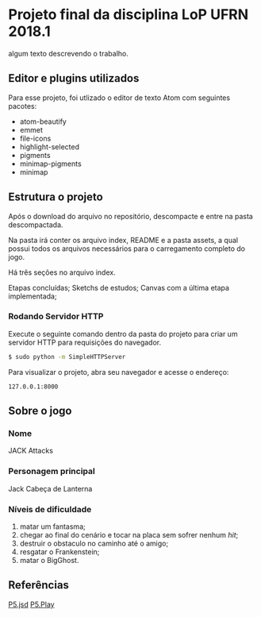 # Projeto final da disciplina LoP UFRN 2018.1

algum texto descrevendo o trabalho.

## Editor e plugins utilizados

Para esse projeto, foi utlizado o editor de texto Atom com seguintes pacotes:

-   atom-beautify
-   emmet
-   file-icons
-   highlight-selected
-   pigments
-   minimap-pigments
-   minimap

## Estrutura o projeto
Após o download do arquivo no repositório, descompacte e entre na pasta descompactada.

Na pasta irá conter os arquivo index, README e a pasta assets, a qual possui todos os arquivos necessários para o carregamento completo do jogo.

Há três seções no arquivo index.

Etapas concluídas;
Sketchs de estudos;
Canvas com a última etapa implementada;

### Rodando Servidor HTTP

Execute o seguinte comando dentro da pasta do projeto para criar um servidor HTTP para requisições do navegador.

```sh
$ sudo python -m SimpleHTTPServer
```

Para visualizar o projeto, abra seu navegador e acesse o endereço:

    127.0.0.1:8000

## Sobre o jogo
### Nome
JACK Attacks
### Personagem principal
Jack Cabeça de Lanterna
### Níveis de dificuldade
1.   matar um fantasma;
2.   chegar ao final do cenário e tocar na placa sem sofrer nenhum _hit_;
3.   destruir o obstaculo no caminho até o amigo;
4.   resgatar o Frankenstein;
5.  matar o BigGhost.
## Referências
[P5.jsd](https://p5js.org/reference/)
[P5.Play](http://p5play.molleindustria.org/docs/index.html)

[atom]: https://atom.io/
